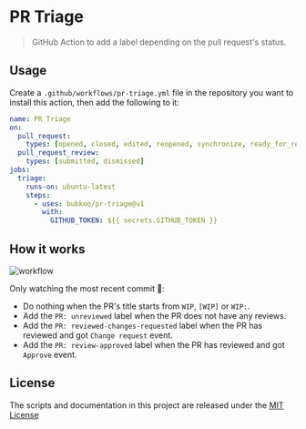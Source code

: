 # PR Triage

> GitHub Action to add a label depending on the pull request's status.

## Usage

Create a `.github/workflows/pr-triage.yml` file in the repository you want to install this action, then add the following to it:

```yml
name: PR Triage
on:
  pull_request:
    types: [opened, closed, edited, reopened, synchronize, ready_for_review]
  pull_request_review:
    types: [submitted, dismissed]
jobs:
  triage:
    runs-on: ubuntu-latest
    steps:
      - uses: bubkoo/pr-triage@v1
        with:
          GITHUB_TOKEN: ${{ secrets.GITHUB_TOKEN }}
```

## How it works

![workflow](/workflow.png)

Only watching the most recent commit :eyes::

- Do nothing when the PR's title starts from `WIP`, `[WIP]` or `WIP:`.
- Add the `PR: unreviewed` label when the PR does not have any reviews.
- Add the `PR: reviewed-changes-requested` label when the PR has reviewed and got `Change request` event.
- Add the `PR: review-approved` label when the PR has reviewed and got `Approve` event.

## License

The scripts and documentation in this project are released under the [MIT License](LICENSE)
